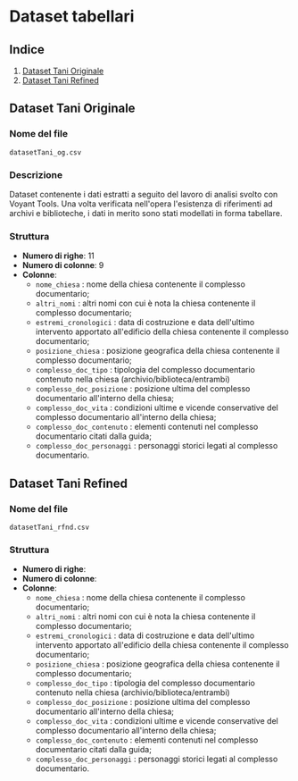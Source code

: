 # Dataset tabellari

## Indice
1. [Dataset Tani Originale](#dataset-tani-originale)
2. [Dataset Tani Refined](#dataset-tani-refined)

## Dataset Tani Originale

### Nome del file
`datasetTani_og.csv`

### Descrizione
Dataset contenente i dati estratti a seguito del lavoro di analisi svolto con Voyant Tools. Una volta verificata nell'opera l'esistenza di riferimenti ad archivi e biblioteche, i dati in merito sono stati modellati in forma tabellare.

### Struttura
* **Numero di righe**: 11
* **Numero di colonne**: 9
* **Colonne**:
  * `nome_chiesa` : nome della chiesa contenente il complesso documentario;
  * `altri_nomi` : altri nomi con cui è nota la chiesa contenente il complesso documentario;
  * `estremi_cronologici` : data di costruzione e data dell'ultimo intervento apportato all'edificio della chiesa contenente il complesso documentario;
  * `posizione_chiesa` : posizione geografica della chiesa contenente il complesso documentario;
  * `complesso_doc_tipo` : tipologia del complesso documentario contenuto nella chiesa (archivio/biblioteca/entrambi)
  * `complesso_doc_posizione` : posizione ultima del complesso documentario all'interno della chiesa;
  * `complesso_doc_vita` : condizioni ultime e vicende conservative del complesso documentario all'interno della chiesa;
  * `complesso_doc_contenuto` : elementi contenuti nel complesso documentario citati dalla guida;
  * `complesso_doc_personaggi` : personaggi storici legati al complesso documentario.


## Dataset Tani Refined

### Nome del file
`datasetTani_rfnd.csv`

### Struttura
* **Numero di righe**: 
* **Numero di colonne**: 
* **Colonne**:
  * `nome_chiesa` : nome della chiesa contenente il complesso documentario;
  * `altri_nomi` : altri nomi con cui è nota la chiesa contenente il complesso documentario;
  * `estremi_cronologici` : data di costruzione e data dell'ultimo intervento apportato all'edificio della chiesa contenente il complesso documentario;
  * `posizione_chiesa` : posizione geografica della chiesa contenente il complesso documentario;
  * `complesso_doc_tipo` : tipologia del complesso documentario contenuto nella chiesa (archivio/biblioteca/entrambi)
  * `complesso_doc_posizione` : posizione ultima del complesso documentario all'interno della chiesa;
  * `complesso_doc_vita` : condizioni ultime e vicende conservative del complesso documentario all'interno della chiesa;
  * `complesso_doc_contenuto` : elementi contenuti nel complesso documentario citati dalla guida;
  * `complesso_doc_personaggi` : personaggi storici legati al complesso documentario.


  
